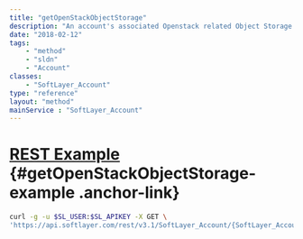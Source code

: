 ```yaml
---
title: "getOpenStackObjectStorage"
description: "An account's associated Openstack related Object Storage accounts."
date: "2018-02-12"
tags:
    - "method"
    - "sldn"
    - "Account"
classes:
    - "SoftLayer_Account"
type: "reference"
layout: "method"
mainService : "SoftLayer_Account"
---
```


# [REST Example](#getOpenStackObjectStorage-example) <a href="/article/rest/"><i class="fas fa-question"></i></a> {#getOpenStackObjectStorage-example .anchor-link} 
```bash
curl -g -u $SL_USER:$SL_APIKEY -X GET \
'https://api.softlayer.com/rest/v3.1/SoftLayer_Account/{SoftLayer_AccountID}/getOpenStackObjectStorage'
```
